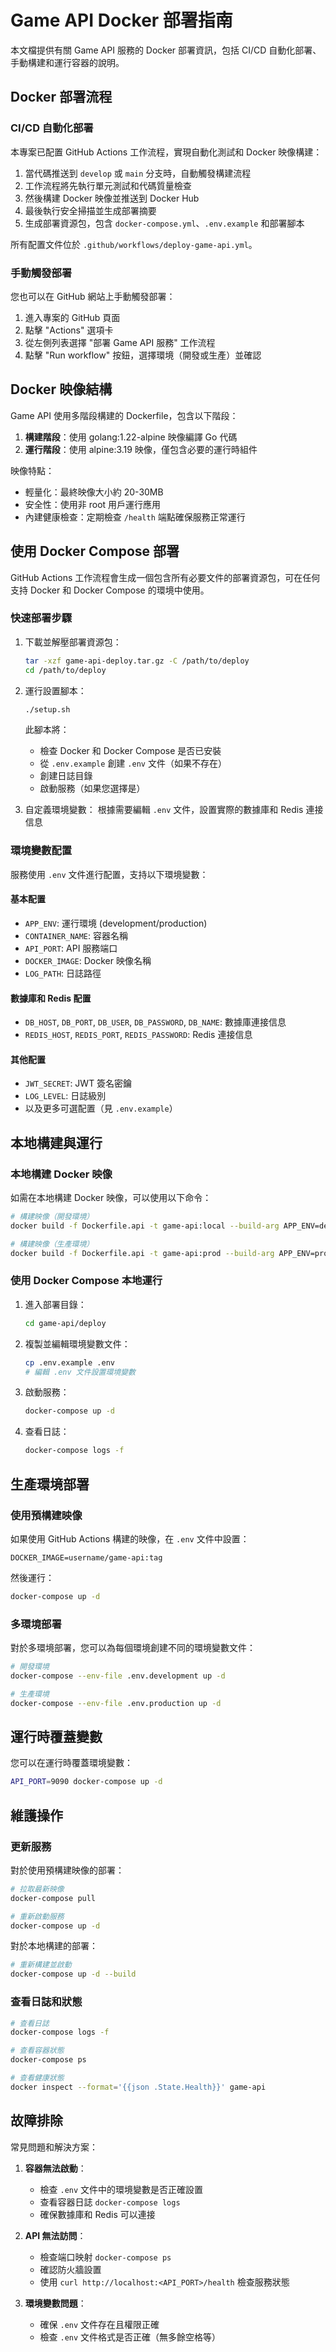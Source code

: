 # Game API Docker 部署指南

本文檔提供有關 Game API 服務的 Docker 部署資訊，包括 CI/CD 自動化部署、手動構建和運行容器的說明。

## Docker 部署流程

### CI/CD 自動化部署

本專案已配置 GitHub Actions 工作流程，實現自動化測試和 Docker 映像構建：

1. 當代碼推送到 `develop` 或 `main` 分支時，自動觸發構建流程
2. 工作流程將先執行單元測試和代碼質量檢查
3. 然後構建 Docker 映像並推送到 Docker Hub
4. 最後執行安全掃描並生成部署摘要
5. 生成部署資源包，包含 `docker-compose.yml`、`.env.example` 和部署腳本

所有配置文件位於 `.github/workflows/deploy-game-api.yml`。

### 手動觸發部署

您也可以在 GitHub 網站上手動觸發部署：

1. 進入專案的 GitHub 頁面
2. 點擊 "Actions" 選項卡
3. 從左側列表選擇 "部署 Game API 服務" 工作流程
4. 點擊 "Run workflow" 按鈕，選擇環境（開發或生產）並確認

## Docker 映像結構

Game API 使用多階段構建的 Dockerfile，包含以下階段：

1. **構建階段**：使用 golang:1.22-alpine 映像編譯 Go 代碼
2. **運行階段**：使用 alpine:3.19 映像，僅包含必要的運行時組件

映像特點：
- 輕量化：最終映像大小約 20-30MB
- 安全性：使用非 root 用戶運行應用
- 內建健康檢查：定期檢查 `/health` 端點確保服務正常運行

## 使用 Docker Compose 部署

GitHub Actions 工作流程會生成一個包含所有必要文件的部署資源包，可在任何支持 Docker 和 Docker Compose 的環境中使用。

### 快速部署步驟

1. 下載並解壓部署資源包：
   ```bash
   tar -xzf game-api-deploy.tar.gz -C /path/to/deploy
   cd /path/to/deploy
   ```

2. 運行設置腳本：
   ```bash
   ./setup.sh
   ```

   此腳本將：
   - 檢查 Docker 和 Docker Compose 是否已安裝
   - 從 `.env.example` 創建 `.env` 文件（如果不存在）
   - 創建日誌目錄
   - 啟動服務（如果您選擇是）

3. 自定義環境變數：
   根據需要編輯 `.env` 文件，設置實際的數據庫和 Redis 連接信息

### 環境變數配置

服務使用 `.env` 文件進行配置，支持以下環境變數：

#### 基本配置
- `APP_ENV`: 運行環境 (development/production)
- `CONTAINER_NAME`: 容器名稱
- `API_PORT`: API 服務端口
- `DOCKER_IMAGE`: Docker 映像名稱
- `LOG_PATH`: 日誌路徑

#### 數據庫和 Redis 配置
- `DB_HOST`, `DB_PORT`, `DB_USER`, `DB_PASSWORD`, `DB_NAME`: 數據庫連接信息
- `REDIS_HOST`, `REDIS_PORT`, `REDIS_PASSWORD`: Redis 連接信息

#### 其他配置
- `JWT_SECRET`: JWT 簽名密鑰
- `LOG_LEVEL`: 日誌級別
- 以及更多可選配置（見 `.env.example`）

## 本地構建與運行

### 本地構建 Docker 映像

如需在本地構建 Docker 映像，可以使用以下命令：

```bash
# 構建映像（開發環境）
docker build -f Dockerfile.api -t game-api:local --build-arg APP_ENV=development .

# 構建映像（生產環境）
docker build -f Dockerfile.api -t game-api:prod --build-arg APP_ENV=production .
```

### 使用 Docker Compose 本地運行

1. 進入部署目錄：
   ```bash
   cd game-api/deploy
   ```

2. 複製並編輯環境變數文件：
   ```bash
   cp .env.example .env
   # 編輯 .env 文件設置環境變數
   ```

3. 啟動服務：
   ```bash
   docker-compose up -d
   ```

4. 查看日誌：
   ```bash
   docker-compose logs -f
   ```

## 生產環境部署

### 使用預構建映像

如果使用 GitHub Actions 構建的映像，在 `.env` 文件中設置：

```
DOCKER_IMAGE=username/game-api:tag
```

然後運行：
```bash
docker-compose up -d
```

### 多環境部署

對於多環境部署，您可以為每個環境創建不同的環境變數文件：

```bash
# 開發環境
docker-compose --env-file .env.development up -d

# 生產環境
docker-compose --env-file .env.production up -d
```

## 運行時覆蓋變數

您可以在運行時覆蓋環境變數：

```bash
API_PORT=9090 docker-compose up -d
```

## 維護操作

### 更新服務

對於使用預構建映像的部署：

```bash
# 拉取最新映像
docker-compose pull

# 重新啟動服務
docker-compose up -d
```

對於本地構建的部署：

```bash
# 重新構建並啟動
docker-compose up -d --build
```

### 查看日誌和狀態

```bash
# 查看日誌
docker-compose logs -f

# 查看容器狀態
docker-compose ps

# 查看健康狀態
docker inspect --format='{{json .State.Health}}' game-api
```

## 故障排除

常見問題和解決方案：

1. **容器無法啟動**：
   - 檢查 `.env` 文件中的環境變數是否正確設置
   - 查看容器日誌 `docker-compose logs`
   - 確保數據庫和 Redis 可以連接

2. **API 無法訪問**：
   - 檢查端口映射 `docker-compose ps`
   - 確認防火牆設置
   - 使用 `curl http://localhost:<API_PORT>/health` 檢查服務狀態

3. **環境變數問題**：
   - 確保 `.env` 文件存在且權限正確
   - 檢查 `.env` 文件格式是否正確（無多餘空格等） 